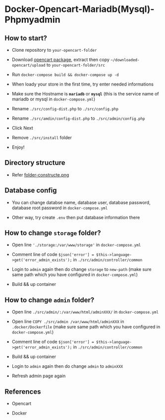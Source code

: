 # Docker-Opencart-Mariadb(Mysql)-Phpmyadmin

## How to start?

- Clone repository to `your-opencart-folder`

- Download [opencart package](https://www.opencart.com/index.php?route=cms/download/history), extract then copy `~/downloaded-opencart/upload` to `your-opencart-folder/src`

- Run `docker-compose build && docker-compose up -d`

- When loady your store in the first time, try enter needed informations

- Make sure the Hostname is **`mariadb`** or **`mysql`** (this is the service name of mariadb or mysql in `docker-compose.yml`)

- Rename `./src/config-dist.php` to `./src/config.php`

- Rename `./src/amdin/config-dist.php` to `./src/admin/config.php`

- Click Next

- Remove `./src/install` folder

- Enjoy!

## Directory structure

- Refer [folder-constructe.png](https://github.com/thuydtshop/Docker-Opencart-Mariadb-Mysql-Phpmyadmin/blob/main/folder-constructe.png)

## Database config

- You can change databse name, database user, database password, database root password in `docker-compose.yml`

- Other way, try create `.env` then put database information there

## How to change `storage` folder?

- Open line `'./storage:/var/www/storage'` in `docker-compose.yml`

- Comment line of code `$json['error'] = $this->language->get('error_admin_exists');` in `./src/admin/controller/common`

- Login to `admin` again then do change `storage` to `new-path` (make sure same path which you have configured in `docker-compose.yml`)

- Build && up container

## How to change `admin` folder?

- Open line `./src/admin/:/var/www/html/adminXXX/` in `docker-compose.yml`

- Open line `COPY ./src/admin /var/www/html/adminXXX` in `.docker/Dockerfile` (make sure same path which you have configured in `docker-compose.yml`)

- Comment line of code `$json['error'] = $this->language->get('error_admin_exists');` in `./src/admin/controller/common`

- Build && up container

- Login to `admin` again then do change `admin` to `adminXXX`

- Refresh admin page again

## References

- Opencart

- Docker
